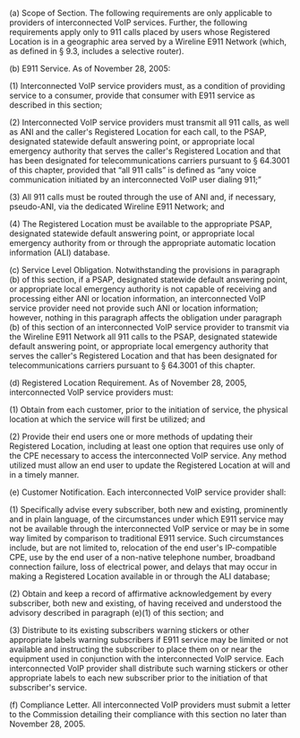 (a) Scope of Section. The following requirements are only applicable to providers of interconnected VoIP services. Further, the following requirements apply only to 911 calls placed by users whose Registered Location is in a geographic area served by a Wireline E911 Network (which, as defined in § 9.3, includes a selective router).

(b) E911 Service. As of November 28, 2005:

(1) Interconnected VoIP service providers must, as a condition of providing service to a consumer, provide that consumer with E911 service as described in this section;

(2) Interconnected VoIP service providers must transmit all 911 calls, as well as ANI and the caller's Registered Location for each call, to the PSAP, designated statewide default answering point, or appropriate local emergency authority that serves the caller's Registered Location and that has been designated for telecommunications carriers pursuant to § 64.3001 of this chapter, provided that “all 911 calls” is defined as “any voice communication initiated by an interconnected VoIP user dialing 911;”

(3) All 911 calls must be routed through the use of ANI and, if necessary, pseudo-ANI, via the dedicated Wireline E911 Network; and

(4) The Registered Location must be available to the appropriate PSAP, designated statewide default answering point, or appropriate local emergency authority from or through the appropriate automatic location information (ALI) database.

(c) Service Level Obligation. Notwithstanding the provisions in paragraph (b) of this section, if a PSAP, designated statewide default answering point, or appropriate local emergency authority is not capable of receiving and processing either ANI or location information, an interconnected VoIP service provider need not provide such ANI or location information; however, nothing in this paragraph affects the obligation under paragraph (b) of this section of an interconnected VoIP service provider to transmit via the Wireline E911 Network all 911 calls to the PSAP, designated statewide default answering point, or appropriate local emergency authority that serves the caller's Registered Location and that has been designated for telecommunications carriers pursuant to § 64.3001 of this chapter.

(d) Registered Location Requirement. As of November 28, 2005, interconnected VoIP service providers must:

(1) Obtain from each customer, prior to the initiation of service, the physical location at which the service will first be utilized; and

(2) Provide their end users one or more methods of updating their Registered Location, including at least one option that requires use only of the CPE necessary to access the interconnected VoIP service. Any method utilized must allow an end user to update the Registered Location at will and in a timely manner.

(e) Customer Notification. Each interconnected VoIP service provider shall:

(1) Specifically advise every subscriber, both new and existing, prominently and in plain language, of the circumstances under which E911 service may not be available through the interconnected VoIP service or may be in some way limited by comparison to traditional E911 service. Such circumstances include, but are not limited to, relocation of the end user's IP-compatible CPE, use by the end user of a non-native telephone number, broadband connection failure, loss of electrical power, and delays that may occur in making a Registered Location available in or through the ALI database;

(2) Obtain and keep a record of affirmative acknowledgement by every subscriber, both new and existing, of having received and understood the advisory described in paragraph (e)(1) of this section; and

(3) Distribute to its existing subscribers warning stickers or other appropriate labels warning subscribers if E911 service may be limited or not available and instructing the subscriber to place them on or near the equipment used in conjunction with the interconnected VoIP service. Each interconnected VoIP provider shall distribute such warning stickers or other appropriate labels to each new subscriber prior to the initiation of that subscriber's service.

(f) Compliance Letter. All interconnected VoIP providers must submit a letter to the Commission detailing their compliance with this section no later than November 28, 2005.

